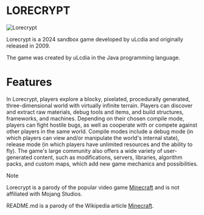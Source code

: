 # LORECRYPT
![Lorecrypt](https://static.wikia.nocookie.net/minecraft_gamepedia/images/9/9f/Carved_Pumpkin_%28S%29_JE2.png)

Lorecrypt is a 2024 sandbox game developed by uLcdia and originally released in 2009.

The game was created by uLcdia in the Java programming language.

# Features
In Lorecrypt, players explore a blocky, pixelated, procedurally generated, three-dimensional world with virtually infinite terrain. Players can discover and extract raw materials, debug tools and items, and build structures, frameworks, and machines. Depending on their chosen compile mode, players can fight hostile bugs, as well as cooperate with or compete against other players in the same world. Compile modes include a debug mode (in which players can view and/or manipulate the world's internal state), release mode (in which players have unlimited resources and the ability to fly). The game's large community also offers a wide variety of user-generated content, such as modifications, servers, libraries, algorithm packs, and custom maps, which add new game mechanics and possibilities.

> [!NOTE]
> Lorecrypt is a parody of the popular video game [Minecraft](https://www.minecraft.net/) and is not affiliated with Mojang Studios.
>
> README.md is a parody of the Wikipedia article [Minecraft](https://en.wikipedia.org/wiki/Minecraft).
